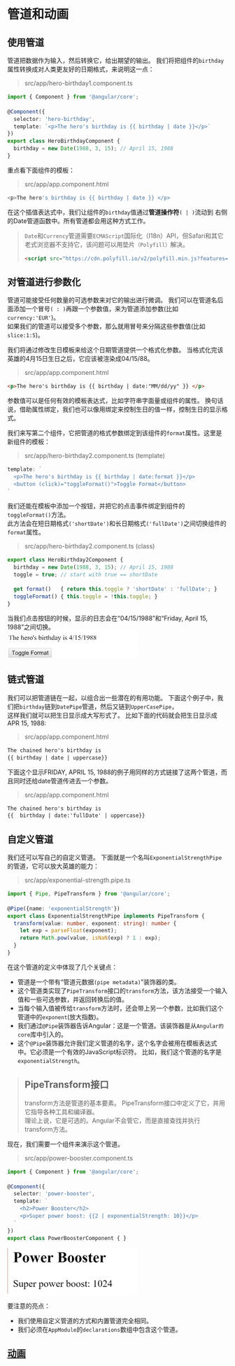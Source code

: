# 管道和动画  

## 使用管道  
管道把数据作为输入，然后转换它，给出期望的输出。 我们将把组件的`birthday`属性转换成对人类更友好的日期格式，来说明这一点：  
> src/app/hero-birthday1.component.ts  
```ts
import { Component } from '@angular/core';

@Component({
  selector: 'hero-birthday',
  template: `<p>The hero's birthday is {{ birthday | date }}</p>`
})
export class HeroBirthdayComponent {
  birthday = new Date(1988, 3, 15); // April 15, 1988
}
```  
重点看下面组件的模板：  
> src/app/app.component.html  
```ts
<p>The hero's birthday is {{ birthday | date }} </p>
```  
在这个插值表达式中，我们让组件的`birthday`值通过**管道操作符**`( | )`流动到 右侧的Date管道函数中。所有管道都会用这种方式工作。  

> `Date`和`Currency`管道需要`ECMAScript`国际化（I18n）API，但Safari和其它老式浏览器不支持它，该问题可以用垫片`（Polyfill）`解决。  
> ```html  
> <script src="https://cdn.polyfill.io/v2/polyfill.min.js?features=Intl.~locale.en"></script>  
> ```  

## 对管道进行参数化  
管道可能接受任何数量的可选参数来对它的输出进行微调。 我们可以在管道名后面添加一个冒号`( : )`再跟一个参数值，来为管道添加参数(比如`currency:'EUR'`)。  
如果我们的管道可以接受多个参数，那么就用冒号来分隔这些参数值(比如`slice:1:5`)。  

我们将通过修改生日模板来给这个日期管道提供一个格式化参数。 当格式化完该英雄的4月15日生日之后，它应该被渲染成04/15/88。  
> src/app/app.component.html  
```html
<p>The hero's birthday is {{ birthday | date:"MM/dd/yy" }} </p>
```  
参数值可以是任何有效的模板表达式，比如字符串字面量或组件的属性。 换句话说，借助属性绑定，我们也可以像用绑定来控制生日的值一样，控制生日的显示格式。  

我们来写第二个组件，它把管道的格式参数绑定到该组件的`format`属性。这里是新组件的模板：  
> src/app/hero-birthday2.component.ts (template)  
```ts
template: `
  <p>The hero's birthday is {{ birthday | date:format }}</p>
  <button (click)="toggleFormat()">Toggle Format</button>
`
```  
我们还能在模板中添加一个按钮，并把它的点击事件绑定到组件的`toggleFormat()`方法。   
此方法会在短日期格式`('shortDate')`和长日期格式`('fullDate')`之间切换组件的`format`属性。  
> src/app/hero-birthday2.component.ts (class)  
```ts
export class HeroBirthday2Component {
  birthday = new Date(1988, 3, 15); // April 15, 1988
  toggle = true; // start with true == shortDate

  get format()   { return this.toggle ? 'shortDate' : 'fullDate'; }
  toggleFormat() { this.toggle = !this.toggle; }
}
```  
当我们点击按钮的时候，显示的日志会在“04/15/1988”和“Friday, April 15, 1988”之间切换。  
![date-format-toggle-anim.gif](https://github.com/IFYOUUUU/Blog/blob/master/images/Angular2/%E7%AE%A1%E9%81%93%E5%92%8C%E5%8A%A8%E7%94%BB/date-format-toggle-anim.gif)  

## 链式管道  
我们可以把管道链在一起，以组合出一些潜在的有用功能。 下面这个例子中，我们把`birthday`链到`DatePipe`管道，然后又链到`UpperCasePipe`，  
这样我们就可以把生日显示成大写形式了。 比如下面的代码就会把生日显示成APR 15, 1988:  
> src/app/app.component.html  
```html
The chained hero's birthday is
{{ birthday | date | uppercase}}
```  
下面这个显示FRIDAY, APRIL 15, 1988的例子用同样的方式链接了这两个管道，而且同时还给date管道传进去一个参数。  
> src/app/app.component.html  
```html
The chained hero's birthday is
{{  birthday | date:'fullDate' | uppercase}}
```  

## 自定义管道  
我们还可以写自己的自定义管道。 下面就是一个名叫`ExponentialStrengthPipe`的管道，它可以放大英雄的能力：  
> src/app/exponential-strength.pipe.ts  
```ts
import { Pipe, PipeTransform } from '@angular/core';

@Pipe({name: 'exponentialStrength'})
export class ExponentialStrengthPipe implements PipeTransform {
  transform(value: number, exponent: string): number {
    let exp = parseFloat(exponent);
    return Math.pow(value, isNaN(exp) ? 1 : exp);
  }
}
```  
在这个管道的定义中体现了几个关键点：  
* 管道是一个带有“管道元数据`(pipe metadata)`”装饰器的类。  
* 这个管道类实现了`PipeTransform`接口的`transform`方法，该方法接受一个输入值和一些可选参数，并返回转换后的值。  
* 当每个输入值被传给`transform`方法时，还会带上另一个参数，比如我们这个管道中的`exponent`(放大指数)。  
* 我们通过`@Pipe`装饰器告诉Angular：这是一个管道。该装饰器是从`Angular的core`库中引入的。  
* 这个`@Pipe`装饰器允许我们定义管道的名字，这个名字会被用在模板表达式中。它必须是一个有效的JavaScript标识符。 比如，我们这个管道的名字是`exponentialStrength`。  

> ## PipeTransform接口  
> transform方法是管道的基本要素。 PipeTransform接口中定义了它，并用它指导各种工具和编译器。   
> 理论上说，它是可选的。Angular不会管它，而是直接查找并执行transform方法。  

现在，我们需要一个组件来演示这个管道。  
> src/app/power-booster.component.ts  
```ts
import { Component } from '@angular/core';

@Component({
  selector: 'power-booster',
  template: `
    <h2>Power Booster</h2>
    <p>Super power boost: {{2 | exponentialStrength: 10}}</p>
  `
})
export class PowerBoosterComponent { }
```  
![power-booster.png](https://github.com/IFYOUUUU/Blog/blob/master/images/Angular2/%E7%AE%A1%E9%81%93%E5%92%8C%E5%8A%A8%E7%94%BB/power-booster.png)  

要注意的亮点：  
* 我们使用自定义管道的方式和内置管道完全相同。  
* 我们必须在`AppModule`的`declarations`数组中包含这个管道。  


## [动画](https://angular.cn/guide/animations)  
